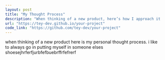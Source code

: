 ```yaml
---
layout: post
title: "My Thought Process"
description: "When thinking of a new product, here’s how I approach it."
url: "https://tey-dev.github.io/your-project"
code_link: "https://github.com/tey-dev/your-project"
---
```


when thinking of a new product here is my personal thought process. i like to always go in putting myself in someone elses shoesejhrferfjurbfefbuebrffrfefrerf
